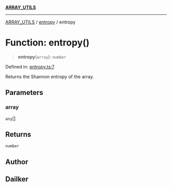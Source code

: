 [**ARRAY_UTILS**](../../README.md)

***

[ARRAY_UTILS](../../README.md) / [entropy](../README.md) / entropy

# Function: entropy()

> **entropy**(`array`): `number`

Defined in: [entropy.ts:7](https://github.com/dailker/everyutil/blob/62f89e7de05dc079cf02b7e7968c7505f395a23c/src/array/entropy.ts#L7)

Returns the Shannon entropy of the array.

## Parameters

### array

`any`[]

## Returns

`number`

## Author

## Dailker
